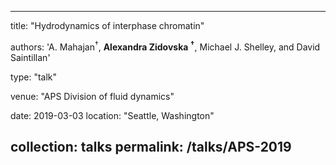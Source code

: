 
---
title: "Hydrodynamics of interphase chromatin"

authors: 'A. Mahajan<sup>&dagger;</sup>, <b>Alexandra Zidovska <sup>&dagger;</sup></b>, Michael J. Shelley,  and David Saintillan'

type: "talk"

venue: "APS Division of fluid dynamics"

date: 2019-03-03
location: "Seattle, Washington"

collection: talks
permalink: /talks/APS-2019
---
